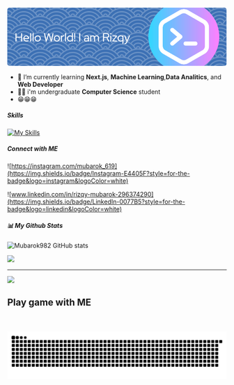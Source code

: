 ![Rizqy Mubarok](github-header-image.png)


- 🌱 I’m currently learning **Next.js**, **Machine Learning**,**Data Analitics**, and **Web Developer**
- 🧑‍🎓 i'm undergraduate **Computer Science** student 
- 😁😁😁

##### Skills

[![My Skills](https://skillicons.dev/icons?i=java,arduino,nodejs,css,flask,html,java,js,nextjs,py&theme=light&perline=5)](https://skillicons.dev)


##### Connect with ME
![https://instagram.com/mubarok_619](https://img.shields.io/badge/Instagram-E4405F?style=for-the-badge&logo=instagram&logoColor=white)

![www.linkedin.com/in/rizqy-mubarok-296374290](https://img.shields.io/badge/LinkedIn-0077B5?style=for-the-badge&logo=linkedin&logoColor=white)


##### 📊 My Github Stats
![Mubarok982 GitHub stats](https://github-readme-stats.vercel.app/api?username=Mubarok982&show_icons=true&theme=radical)


![](https://github-readme-stats.vercel.app/api/top-langs/?username=Mubarok982&theme=dark&hide_border=false&include_all_commits=false&count_private=false&layout=compact)

---
[![](https://visitcount.itsvg.in/api?id=Mubarok982&icon=0&color=0)](https://visitcount.itsvg.in)




###
<h2 align="left">Play game with ME<h2/>
<br clear="both">
<img src="https://raw.githubusercontent.com/Mubarok982/Mubarok982/output/snake.svg" alt="Snake animation" />

###
